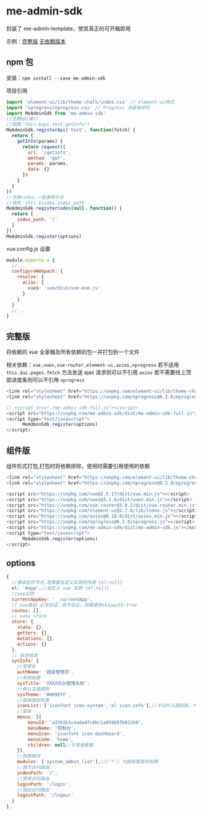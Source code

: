 # me-admin-sdk

封装了 me-admin-template，使其真正的可开箱即用

示例：[完整版](https://yimogit.github.io/me-admin-sdk/example/html/full.html) [无依赖版本](https://yimogit.github.io/me-admin-sdk/example/html/mini.html)

## npm 包

安装：`npm install --save me-admin-sdk`

项目引用

```js
import 'element-ui/lib/theme-chalk/index.css' // element-ui样式
import 'nprogress/nprogress.css' // Progress 进度条样式
import MeAdminSdk from 'me-admin-sdk'
//注册api接口
//调用：this.$api.test.getInfo()
MeAdminSdk.registerApi('test', function(fetch) {
  return {
    getInfo(params) {
      return request({
        url: '/getinfo',
        method: 'get',
        params: params,
        data: {}
      })
    }
  }
})
//注册codes,一些通用方法
//调用：this.$codes.index_path
MeAdminSdk.registerCodes(null, function() {
  return {
    index_path: '/'
  }
})
MeAdminSdk.register(options)
```

vue.config.js 设置

```js
module.exports = {
  //...
  configureWebpack: {
    resolve: {
      alias: {
        vue$: 'vue/dist/vue.esm.js'
      }
    }
  }
  //...
}
```

## 完整版

将依赖的 vue 全家桶及所有依赖的包一并打包到一个文件

相关依赖：`vue,vuex,vue-router,element-ui,axios,nprogress`
若不适用 `this.$ui.pages.fetch` 方法发送 ajax 请求则可以不引用 `axios`
若不需要线上顶部进度条则可以不引用 `nprogress`

```js
<link rel="stylesheet" href="https://unpkg.com/element-ui/lib/theme-chalk/index.css">
<link rel="stylesheet" href="https://unpkg.com/nprogress@0.2.0/nprogress.css">

// <script src="./me-admin-sdk-full.js"></script>
<script src="https://unpkg.com/me-admin-sdk/dist/me-admin-sdk-full.js"></script>
<script type="text/javascript">
      MeAdminSdk.register(options)
</script>
```

## 组件版

组件形式打包,打包时将依赖排除，使用时需要引用使用的依赖

```js
<link rel="stylesheet" href="https://unpkg.com/element-ui/lib/theme-chalk/index.css">
<link rel="stylesheet" href="https://unpkg.com/nprogress@0.2.0/nprogress.css">

<script src="https://unpkg.com/vue@2.5.17/dist/vue.min.js"></script>
<script src="https://unpkg.com/vuex@3.1.0/dist/vuex.min.js"></script>
<script src="https://unpkg.com/vue-router@3.0.2/dist/vue-router.min.js"></script>
<script src="https://unpkg.com/element-ui@2.7.0/lib/index.js"></script>
<script src="https://unpkg.com/axios@0.18.0/dist/axios.min.js"></script>
<script src="https://unpkg.com/nprogress@0.2.0/nprogress.js"></script>
<script src="https://unpkg.com/me-admin-sdk/dist/me-admin-sdk.js"></script>
<script type="text/javascript">
      MeAdminSdk.register(options)
</script>
```

## options

```js
{
  //要绑定的节点,若需要自定义实例则传递 {el:null}
  el: '#app',//自定义 vue 实例 {el:null}
  //vue实例
  currentAppKey: '__currentApp',
  // vue路由 必须验证，若不验证，则需使用skipauth:true
  routes: [],
  // vuex store
  store: {
    state: {},
    getters: {},
    mutations: {},
    actions: {}
  },
  // 系统信息
  sysInfo: {
    //登录名
    authName: '超级管理员',
    //系统标题
    sysTitle: 'XXXX后台管理系统',
    //默认主题颜色
    sysTheme: '#409EFF',
    //菜单图标列表
    iconList: ['iconfont icon-system','el-icon-info'],//手动引入图标库，传入其class名
    //菜单
    menus: [{
        menuId: 'a3361b3ceada4fc8bc1a65969fb652b9',
        menuName: '控制台',
        menuIcon: 'iconfont icon-dashboard',
        menuCode: 'home',
        children: null//可多级嵌套
    }],
    //权限模块
    modules: ['system_admin_list'],//['*'] 为超级管理员权限
    //首页访问路由
    indexPath: '/',
    //登录访问路由
    loginPath: '/login',
    //退出访问路由
    logoutPath: '/logout'
  }
},
```
